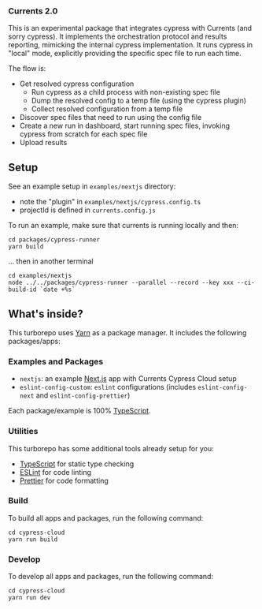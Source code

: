 ### Currents 2.0

This is an experimental package that integrates cypress with Currents (and sorry cypress). It implements the orchestration protocol and results reporting, mimicking the internal cypress implementation. It runs cypress in "local" mode, explicitly providing the specific spec file to run each time.

The flow is:

- Get resolved cypress configuration
  - Run cypress as a child process with non-existing spec file
  - Dump the resolved config to a temp file (using the cypress plugin)
  - Collect resolved configuration from a temp file
- Discover spec files that need to run using the config file
- Create a new run in dashboard, start running spec files, invoking cypress from scratch for each spec file
- Upload results

## Setup

See an example setup in `examples/nextjs` directory:

- note the "plugin" in `examples/nextjs/cypress.config.ts`
- projectId is defined in `currents.config.js`

To run an example, make sure that currents is running locally and then:

```
cd packages/cypress-runner
yarn build
```

... then in another terminal

```
cd examples/nextjs
node ../../packages/cypress-runner --parallel --record --key xxx --ci-build-id `date +%s`
```

## What's inside?

This turborepo uses [Yarn](https://yarnpkg.com/) as a package manager. It includes the following packages/apps:

### Examples and Packages

- `nextjs`: an example [Next.js](https://nextjs.org/) app with Currents Cypress Cloud setup
- `eslint-config-custom`: `eslint` configurations (includes `eslint-config-next` and `eslint-config-prettier`)

Each package/example is 100% [TypeScript](https://www.typescriptlang.org/).

### Utilities

This turborepo has some additional tools already setup for you:

- [TypeScript](https://www.typescriptlang.org/) for static type checking
- [ESLint](https://eslint.org/) for code linting
- [Prettier](https://prettier.io) for code formatting

### Build

To build all apps and packages, run the following command:

```
cd cypress-cloud
yarn run build
```

### Develop

To develop all apps and packages, run the following command:

```
cd cypress-cloud
yarn run dev
```
